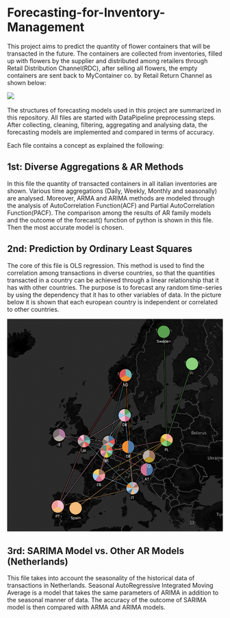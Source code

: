# Forecasting-for-Inventory-Management
This project aims to predict the quantity of flower containers that will be transacted in the future. The containers are collected from inventories, filled up with flowers by the supplier and distributed among retailers through Retail Distribution Channel(RDC), after selling all flowers, the empty containers are sent back to MyContainer co. by Retail Return Channel as shown below:

![](Images/Pool%20Management%20System)

The structures of forecasting models used in this project are summarized in this repository. All files are started with DataPipeline preprocessing steps. After collecting, cleaning, filtering, aggregating and analysing data, the forecasting models are implemented and compared in terms of accuracy.

Each file contains a concept as explained the following:

## 1st: Diverse Aggregations & AR Methods
In this file the quantity of transacted containers in all italian inventories are shown. Various time aggregations (Daily, Weekly, Monthly and seasonally) are analysed. Moreover, ARMA and ARIMA methods are modeled through the analysis of AutoCorrelation Function(ACF) and Partial AutoCorrelation Function(PACF). The comparison among the results of AR family models and the outcome of the forecast() function of python is shown in this file. Then the most accurate model is chosen.

## 2nd: Prediction by Ordinary Least Squares
The core of this file is OLS regression. This method is used to find the correlation among transactions in diverse countries, so that the quantities transacted in a country can be achieved through a linear relationship that it has with other countries. The purpose is to forecast any random time-series by using the dependency that it has to other variables of data. In the picture below it is shown that each european country is independent or correlated to other countries.

![](Images/Correlation_EU.png)

## 3rd: SARIMA Model vs. Other AR Models (Netherlands)
This file takes into account the seasonality of the historical data of transactions in Netherlands. Seasonal AutoRegressive Integrated Moving Average is a model that takes the same parameters of ARIMA in addition to the seasonal manner of data. The accuracy of the outcome of SARIMA model is then compared with ARMA and ARIMA models.
